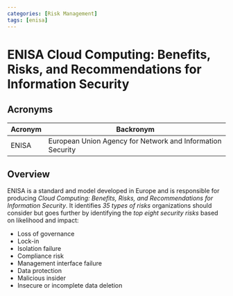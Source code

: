 ```yaml
---
categories: [Risk Management]
tags: [enisa]
---
```


# ENISA Cloud Computing: Benefits, Risks, and Recommendations for Information Security

## Acronyms

| Acronym | Backronym |
| - | - |
| ENISA | European Union Agency for Network and Information Security |

## Overview

ENISA is a standard and model developed in Europe and is responsible for producing *Cloud Computing: Benefits, Risks, and Recommendations for Information Security*. It identifies *35 types of risks* organizations should consider but goes further by identifying the *top eight security risks* based on likelihood and impact:

- Loss of governance
- Lock-in
- Isolation failure
- Compliance risk
- Management interface failure
- Data protection
- Malicious insider
- Insecure or incomplete data deletion
